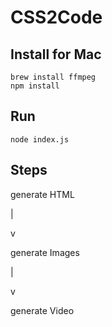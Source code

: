 # CSS2Code

## Install for Mac

```
brew install ffmpeg
npm install
```

## Run

```
node index.js
```

## Steps

  generate HTML

  |

  v

  generate Images

  |

  v

  generate Video